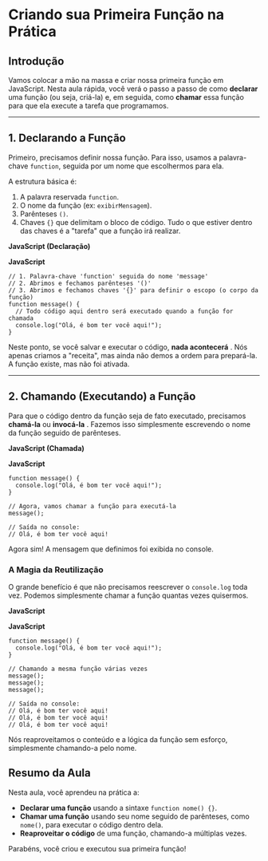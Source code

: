 # Criando sua Primeira Função na Prática

## Introdução

Vamos colocar a mão na massa e criar nossa primeira função em JavaScript. Nesta aula rápida, você verá o passo a passo de como **declarar** uma função (ou seja, criá-la) e, em seguida, como **chamar** essa função para que ela execute a tarefa que programamos.

---

## 1. Declarando a Função

Primeiro, precisamos definir nossa função. Para isso, usamos a palavra-chave `function`, seguida por um nome que escolhermos para ela.

A estrutura básica é:

1. A palavra reservada `function`.
2. O nome da função (ex: `exibirMensagem`).
3. Parênteses `()`.
4. Chaves `{}` que delimitam o bloco de código. Tudo o que estiver dentro das chaves é a "tarefa" que a função irá realizar.

**JavaScript (Declaração)**

**JavaScript**

```
// 1. Palavra-chave 'function' seguida do nome 'message'
// 2. Abrimos e fechamos parênteses '()'
// 3. Abrimos e fechamos chaves '{}' para definir o escopo (o corpo da função)
function message() {
  // Todo código aqui dentro será executado quando a função for chamada
  console.log("Olá, é bom ter você aqui!");
}
```

Neste ponto, se você salvar e executar o código,  **nada acontecerá** . Nós apenas criamos a "receita", mas ainda não demos a ordem para prepará-la. A função existe, mas não foi ativada.

---

## 2. Chamando (Executando) a Função

Para que o código dentro da função seja de fato executado, precisamos **chamá-la** ou  **invocá-la** . Fazemos isso simplesmente escrevendo o nome da função seguido de parênteses.

**JavaScript (Chamada)**

**JavaScript**

```
function message() {
  console.log("Olá, é bom ter você aqui!");
}

// Agora, vamos chamar a função para executá-la
message();

// Saída no console:
// Olá, é bom ter você aqui!
```

Agora sim! A mensagem que definimos foi exibida no console.

### A Magia da Reutilização

O grande benefício é que não precisamos reescrever o `console.log` toda vez. Podemos simplesmente chamar a função quantas vezes quisermos.

**JavaScript**

**JavaScript**

```
function message() {
  console.log("Olá, é bom ter você aqui!");
}

// Chamando a mesma função várias vezes
message();
message();
message();

// Saída no console:
// Olá, é bom ter você aqui!
// Olá, é bom ter você aqui!
// Olá, é bom ter você aqui!
```

Nós reaproveitamos o conteúdo e a lógica da função sem esforço, simplesmente chamando-a pelo nome.

## Resumo da Aula

Nesta aula, você aprendeu na prática a:

* **Declarar uma função** usando a sintaxe `function nome() {}`.
* **Chamar uma função** usando seu nome seguido de parênteses, como `nome()`, para executar o código dentro dela.
* **Reaproveitar o código** de uma função, chamando-a múltiplas vezes.

Parabéns, você criou e executou sua primeira função!
